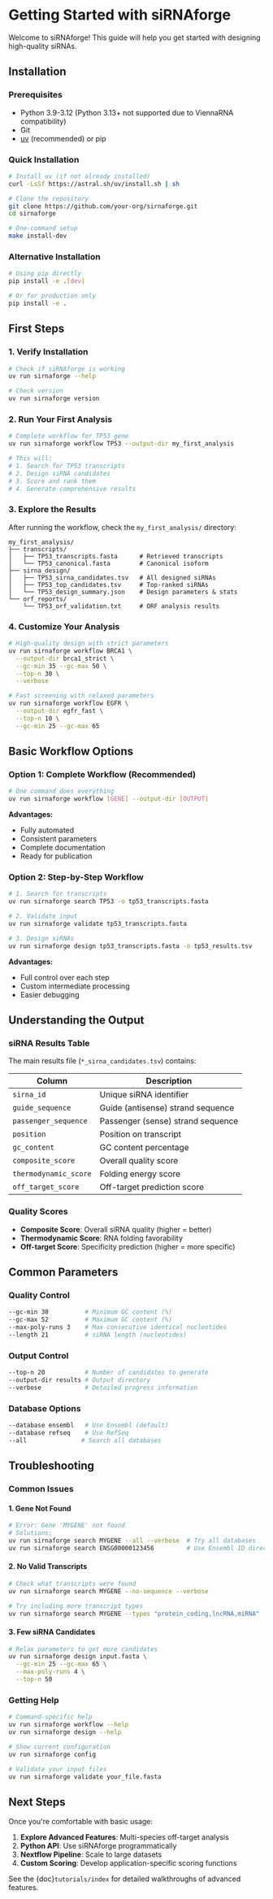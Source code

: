 # Getting Started with siRNAforge

Welcome to siRNAforge! This guide will help you get started with designing high-quality siRNAs.

## Installation

### Prerequisites

- Python 3.9-3.12 (Python 3.13+ not supported due to ViennaRNA compatibility)
- Git
- [uv](https://github.com/astral-sh/uv) (recommended) or pip

### Quick Installation

```bash
# Install uv (if not already installed)
curl -LsSf https://astral.sh/uv/install.sh | sh

# Clone the repository
git clone https://github.com/your-org/sirnaforge.git
cd sirnaforge

# One-command setup
make install-dev
```

### Alternative Installation

```bash
# Using pip directly
pip install -e .[dev]

# Or for production only
pip install -e .
```

## First Steps

### 1. Verify Installation

```bash
# Check if siRNAforge is working
uv run sirnaforge --help

# Check version
uv run sirnaforge version
```

### 2. Run Your First Analysis

```bash
# Complete workflow for TP53 gene
uv run sirnaforge workflow TP53 --output-dir my_first_analysis

# This will:
# 1. Search for TP53 transcripts
# 2. Design siRNA candidates
# 3. Score and rank them
# 4. Generate comprehensive results
```

### 3. Explore the Results

After running the workflow, check the `my_first_analysis/` directory:

```
my_first_analysis/
├── transcripts/
│   ├── TP53_transcripts.fasta      # Retrieved transcripts
│   └── TP53_canonical.fasta        # Canonical isoform
├── sirna_design/
│   ├── TP53_sirna_candidates.tsv   # All designed siRNAs
│   ├── TP53_top_candidates.tsv     # Top-ranked siRNAs
│   └── TP53_design_summary.json    # Design parameters & stats
└── orf_reports/
    └── TP53_orf_validation.txt     # ORF analysis results
```

### 4. Customize Your Analysis

```bash
# High-quality design with strict parameters
uv run sirnaforge workflow BRCA1 \
  --output-dir brca1_strict \
  --gc-min 35 --gc-max 50 \
  --top-n 30 \
  --verbose

# Fast screening with relaxed parameters
uv run sirnaforge workflow EGFR \
  --output-dir egfr_fast \
  --top-n 10 \
  --gc-min 25 --gc-max 65
```

## Basic Workflow Options

### Option 1: Complete Workflow (Recommended)

```bash
# One command does everything
uv run sirnaforge workflow [GENE] --output-dir [OUTPUT]
```

**Advantages:**
- Fully automated
- Consistent parameters
- Complete documentation
- Ready for publication

### Option 2: Step-by-Step Workflow

```bash
# 1. Search for transcripts
uv run sirnaforge search TP53 -o tp53_transcripts.fasta

# 2. Validate input
uv run sirnaforge validate tp53_transcripts.fasta

# 3. Design siRNAs
uv run sirnaforge design tp53_transcripts.fasta -o tp53_results.tsv
```

**Advantages:**
- Full control over each step
- Custom intermediate processing
- Easier debugging

## Understanding the Output

### siRNA Results Table

The main results file (`*_sirna_candidates.tsv`) contains:

| Column | Description |
|--------|-------------|
| `sirna_id` | Unique siRNA identifier |
| `guide_sequence` | Guide (antisense) strand sequence |
| `passenger_sequence` | Passenger (sense) strand sequence |
| `position` | Position on transcript |
| `gc_content` | GC content percentage |
| `composite_score` | Overall quality score |
| `thermodynamic_score` | Folding energy score |
| `off_target_score` | Off-target prediction score |

### Quality Scores

- **Composite Score**: Overall siRNA quality (higher = better)
- **Thermodynamic Score**: RNA folding favorability
- **Off-target Score**: Specificity prediction (higher = more specific)

## Common Parameters

### Quality Control

```bash
--gc-min 30          # Minimum GC content (%)
--gc-max 52          # Maximum GC content (%)
--max-poly-runs 3    # Max consecutive identical nucleotides
--length 21          # siRNA length (nucleotides)
```

### Output Control

```bash
--top-n 20           # Number of candidates to generate
--output-dir results # Output directory
--verbose            # Detailed progress information
```

### Database Options

```bash
--database ensembl   # Use Ensembl (default)
--database refseq    # Use RefSeq
--all               # Search all databases
```

## Troubleshooting

### Common Issues

#### 1. Gene Not Found
```bash
# Error: Gene 'MYGENE' not found
# Solutions:
uv run sirnaforge search MYGENE --all --verbose  # Try all databases
uv run sirnaforge search ENSG00000123456         # Use Ensembl ID directly
```

#### 2. No Valid Transcripts
```bash
# Check what transcripts were found
uv run sirnaforge search MYGENE --no-sequence --verbose

# Try including more transcript types
uv run sirnaforge search MYGENE --types "protein_coding,lncRNA,miRNA"
```

#### 3. Few siRNA Candidates
```bash
# Relax parameters to get more candidates
uv run sirnaforge design input.fasta \
  --gc-min 25 --gc-max 65 \
  --max-poly-runs 4 \
  --top-n 50
```

### Getting Help

```bash
# Command-specific help
uv run sirnaforge workflow --help
uv run sirnaforge design --help

# Show current configuration
uv run sirnaforge config

# Validate your input files
uv run sirnaforge validate your_file.fasta
```

## Next Steps

Once you're comfortable with basic usage:

1. **Explore Advanced Features**: Multi-species off-target analysis
2. **Python API**: Use siRNAforge programmatically
3. **Nextflow Pipeline**: Scale to large datasets
4. **Custom Scoring**: Develop application-specific scoring functions

See the {doc}`tutorials/index` for detailed walkthroughs of advanced features.
